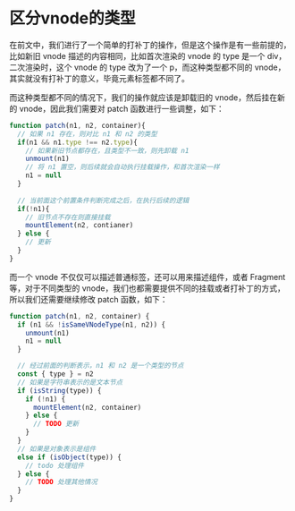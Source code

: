 # 区分vnode的类型

在前文中，我们进行了一个简单的打补丁的操作，但是这个操作是有一些前提的，比如新旧 vnode 描述的内容相同，比如首次渲染的 vnode 的 type 是一个 div，二次渲染时，这个 vnode 的 type 改为了一个 p，而这种类型都不同的 vnode，其实就没有打补丁的意义，毕竟元素标签都不同了。

而这种类型都不同的情况下，我们的操作就应该是卸载旧的 vnode，然后挂在新的 vnode，因此我们需要对 patch 函数进行一些调整，如下：

```javascript
function patch(n1, n2, container){
  // 如果 n1 存在，则对比 n1 和 n2 的类型
  if(n1 && n1.type !== n2.type){
    // 如果新旧节点都存在，且类型不一致，则先卸载 n1
    unmount(n1)
    // 将 n1 置空，则后续就会自动执行挂载操作，和首次渲染一样
    n1 = null
  }
  
  // 当前面这个前置条件判断完成之后，在执行后续的逻辑
  if(!n1){
    // 旧节点不存在则直接挂载
    mountElement(n2, contianer)
  } else {
    // 更新
  }
}
```

而一个 vnode 不仅仅可以描述普通标签，还可以用来描述组件，或者 Fragment 等，对于不同类型的 vnode，我们也都需要提供不同的挂载或者打补丁的方式，所以我们还需要继续修改 patch 函数，如下：

```javascript
function patch(n1, n2, container) {
  if (n1 && !isSameVNodeType(n1, n2)) {
    unmount(n1)
    n1 = null
  }

  // 经过前面的判断表示，n1 和 n2 是一个类型的节点
  const { type } = n2
  // 如果是字符串表示的是文本节点
  if (isString(type)) {
    if (!n1) {
      mountElement(n2, container)
    } else {
      // TODO 更新
    }
  }
  // 如果是对象表示是组件
  else if (isObject(type)) {
    // todo 处理组件
  } else {
    // TODO 处理其他情况
  }
}
```


